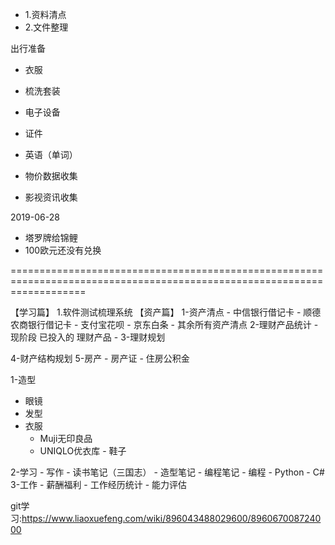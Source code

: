 - 1.资料清点
- 2.文件整理

出行准备
- 衣服
- 梳洗套装
- 电子设备
- 证件

- 英语（单词）
- 物价数据收集
- 影视资讯收集

2019-06-28
- 塔罗牌给锦鲤
- 100欧元还没有兑换

=========================================================================================================================

【学习篇】
1.软件测试梳理系统
  【资产篇】
  1-资产清点
           - 中信银行借记卡
           - 顺德农商银行借记卡
           - 支付宝花呗
           - 京东白条
           - 其余所有资产清点
  2-理财产品统计
           - 现阶段 已投入的 理财产品
           - 
  3-理财规划

  4-财产结构规划
  5-房产
           - 房产证
           - 住房公积金
           
1-造型
   - 眼镜
   - 发型
   - 衣服
      + Muji无印良品
      + UNIQLO优衣库
    - 鞋子

2-学习
    - 写作
         - 读书笔记（三国志）
         - 造型笔记
         - 编程笔记
    - 编程
          - Python
          - C#
3-工作
    - 薪酬福利
    - 工作经历统计
    - 能力评估
        
git学习:https://www.liaoxuefeng.com/wiki/896043488029600/896067008724000
